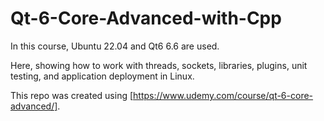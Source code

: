 # Qt-6-Core-Advanced-with-Cpp

In this course, Ubuntu 22.04 and Qt6 6.6 are used.  

Here, showing how to work with threads, sockets, libraries, plugins, unit testing, and application deployment in Linux.  

This repo was created using [https://www.udemy.com/course/qt-6-core-advanced/].  

